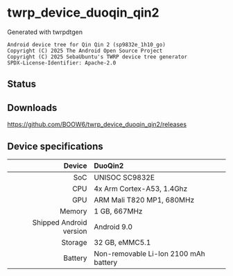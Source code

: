 
# twrp_device_duoqin_qin2

Generated with twrpdtgen
```
Android device tree for Qin Qin 2 (sp9832e_1h10_go)
Copyright (C) 2025 The Android Open Source Project
Copyright (C) 2025 SebaUbuntu's TWRP device tree generator
SPDX-License-Identifier: Apache-2.0
```

## Status
<!--
**Working:**
1. Backup & Restore
2. Flash Stock ROM
3. Flash GSI or Custom ROMs
4. Screenshots renders correct color
5. MTP
6. ADB
7. OTG
**Faild:**
1. Decryption
-->
## Downloads

https://github.com/BOOW6/twrp_device_duoqin_qin2/releases

## Device specifications

| Device | DuoQin2 |
| ---: | :--- |
| SoC | UNISOC SC9832E |
| CPU | 4x Arm Cortex-A53, 1.4Ghz |
| GPU | ARM Mali T820 MP1, 680MHz |
| Memory | 1 GB, 667MHz |
| Shipped Android version | Android 9.0 |
| Storage | 32 GB, eMMC5.1 |
| Battery | Non-removable Li-Ion 2100 mAh battery |
